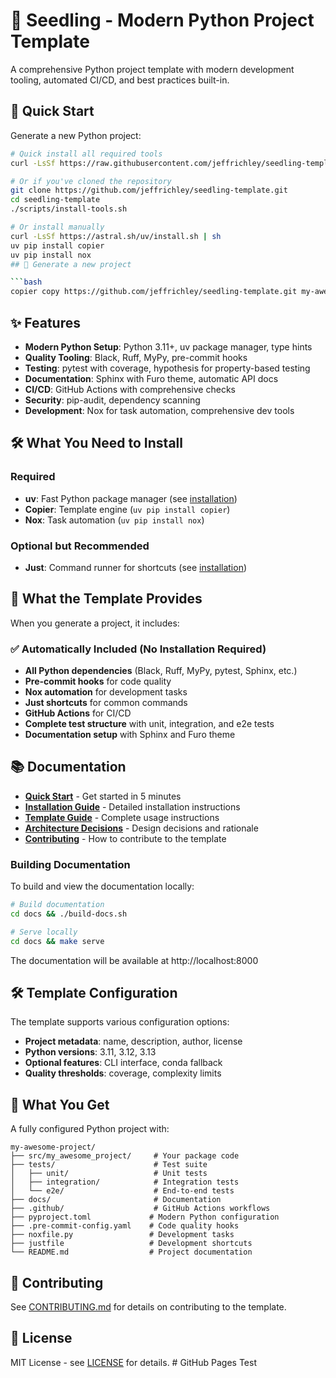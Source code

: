 # 🌱 Seedling - Modern Python Project Template

A comprehensive Python project template with modern development tooling, automated CI/CD, and best practices built-in.

## 🚀 Quick Start

Generate a new Python project:

```bash
# Quick install all required tools
curl -LsSf https://raw.githubusercontent.com/jeffrichley/seedling-template/main/scripts/install-tools.sh | bash

# Or if you've cloned the repository
git clone https://github.com/jeffrichley/seedling-template.git
cd seedling-template
./scripts/install-tools.sh

# Or install manually
curl -LsSf https://astral.sh/uv/install.sh | sh
uv pip install copier
uv pip install nox
## 🚀 Generate a new project

```bash
copier copy https://github.com/jeffrichley/seedling-template.git my-awesome-project
```

## ✨ Features

- **Modern Python Setup**: Python 3.11+, uv package manager, type hints
- **Quality Tooling**: Black, Ruff, MyPy, pre-commit hooks
- **Testing**: pytest with coverage, hypothesis for property-based testing
- **Documentation**: Sphinx with Furo theme, automatic API docs
- **CI/CD**: GitHub Actions with comprehensive checks
- **Security**: pip-audit, dependency scanning
- **Development**: Nox for task automation, comprehensive dev tools

## 🛠️ What You Need to Install

### Required
- **uv**: Fast Python package manager (see [installation](https://docs.astral.sh/uv/getting-started/installation/))
- **Copier**: Template engine (`uv pip install copier`)
- **Nox**: Task automation (`uv pip install nox`)

### Optional but Recommended
- **Just**: Command runner for shortcuts (see [installation](https://just.systems/man/en/))

## 🎯 What the Template Provides

When you generate a project, it includes:

### ✅ **Automatically Included (No Installation Required)**
- **All Python dependencies** (Black, Ruff, MyPy, pytest, Sphinx, etc.)
- **Pre-commit hooks** for code quality
- **Nox automation** for development tasks
- **Just shortcuts** for common commands
- **GitHub Actions** for CI/CD
- **Complete test structure** with unit, integration, and e2e tests
- **Documentation setup** with Sphinx and Furo theme

## 📚 Documentation

- **[Quick Start](docs/source/quickstart.md)** - Get started in 5 minutes
- **[Installation Guide](docs/source/installation.md)** - Detailed installation instructions
- **[Template Guide](docs/template-guide.md)** - Complete usage instructions
- **[Architecture Decisions](docs/adr/)** - Design decisions and rationale
- **[Contributing](docs/contributing.md)** - How to contribute to the template

### Building Documentation

To build and view the documentation locally:

```bash
# Build documentation
cd docs && ./build-docs.sh

# Serve locally
cd docs && make serve
```

The documentation will be available at http://localhost:8000

## 🛠️ Template Configuration

The template supports various configuration options:

- **Project metadata**: name, description, author, license
- **Python versions**: 3.11, 3.12, 3.13
- **Optional features**: CLI interface, conda fallback
- **Quality thresholds**: coverage, complexity limits

## 🎯 What You Get

A fully configured Python project with:

```
my-awesome-project/
├── src/my_awesome_project/     # Your package code
├── tests/                      # Test suite
│   ├── unit/                   # Unit tests
│   ├── integration/            # Integration tests
│   └── e2e/                    # End-to-end tests
├── docs/                       # Documentation
├── .github/                    # GitHub Actions workflows
├── pyproject.toml             # Modern Python configuration
├── .pre-commit-config.yaml    # Code quality hooks
├── noxfile.py                 # Development tasks
├── justfile                   # Development shortcuts
└── README.md                  # Project documentation
```

## 🤝 Contributing

See [CONTRIBUTING.md](docs/contributing.md) for details on contributing to the template.

## 📄 License

MIT License - see [LICENSE](LICENSE) for details. # GitHub Pages Test
